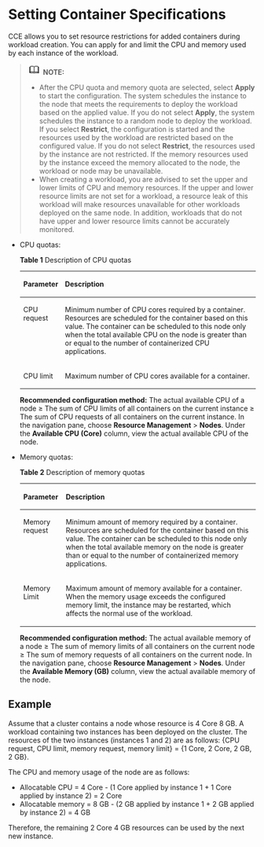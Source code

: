 # Setting Container Specifications<a name="cce_01_0163"></a>

CCE allows you to set resource restrictions for added containers during workload creation. You can apply for and limit the CPU and memory used by each instance of the workload.

>![](public_sys-resources/icon-note.gif) **NOTE:**   
>-   After the  CPU quota  and  memory quota  are selected, select  **Apply**  to start the configuration. The system schedules the instance to the node that meets the requirements to deploy the workload based on the applied value. If you do not select  **Apply**, the system schedules the instance to a random node to deploy the workload. If you select  **Restrict**, the configuration is started and the resources used by the workload are restricted based on the configured value. If you do not select  **Restrict**, the resources used by the instance are not restricted. If the memory resources used by the instance exceed the memory allocated to the node, the workload or node may be unavailable.  
>-   When creating a workload, you are advised to set the upper and lower limits of CPU and memory resources. If the upper and lower resource limits are not set for a workload, a resource leak of this workload will make resources unavailable for other workloads deployed on the same node. In addition, workloads that do not have upper and lower resource limits cannot be accurately monitored.  

-   CPU quotas:

    **Table  1**  Description of CPU quotas

    <a name="table362417589103"></a>
    <table><thead align="left"><tr id="row186251758111012"><th class="cellrowborder" valign="top" width="17%" id="mcps1.2.3.1.1"><p id="p762595815102"><a name="p762595815102"></a><a name="p762595815102"></a>Parameter</p>
    </th>
    <th class="cellrowborder" valign="top" width="83%" id="mcps1.2.3.1.2"><p id="p8625105813106"><a name="p8625105813106"></a><a name="p8625105813106"></a>Description</p>
    </th>
    </tr>
    </thead>
    <tbody><tr id="row162511587103"><td class="cellrowborder" valign="top" width="17%" headers="mcps1.2.3.1.1 "><p id="p2625135851014"><a name="p2625135851014"></a><a name="p2625135851014"></a>CPU request</p>
    </td>
    <td class="cellrowborder" valign="top" width="83%" headers="mcps1.2.3.1.2 "><p id="p262515818104"><a name="p262515818104"></a><a name="p262515818104"></a>Minimum number of CPU cores required by a container. Resources are scheduled for the container based on this value. The container can be scheduled to this node only when the total available CPU on the node is greater than or equal to the number of containerized CPU applications.</p>
    </td>
    </tr>
    <tr id="row172431422171112"><td class="cellrowborder" valign="top" width="17%" headers="mcps1.2.3.1.1 "><p id="p1424472219115"><a name="p1424472219115"></a><a name="p1424472219115"></a>CPU limit</p>
    </td>
    <td class="cellrowborder" valign="top" width="83%" headers="mcps1.2.3.1.2 "><p id="p524412223119"><a name="p524412223119"></a><a name="p524412223119"></a>Maximum number of CPU cores available for a container.</p>
    </td>
    </tr>
    </tbody>
    </table>

    **Recommended configuration method:**  The actual available CPU of a node ≥ The sum of CPU limits of all containers on the current instance ≥ The sum of CPU requests of all containers on the current instance. In the navigation pane, choose  **Resource Management**  \>  **Nodes**. Under the  **Available CPU \(Core\)**  column, view the actual available CPU of the node.


-   Memory quotas:

    **Table  2**  Description of memory quotas

    <a name="table164121625191912"></a>
    <table><thead align="left"><tr id="row64131325111910"><th class="cellrowborder" valign="top" width="18%" id="mcps1.2.3.1.1"><p id="p154131025111914"><a name="p154131025111914"></a><a name="p154131025111914"></a>Parameter</p>
    </th>
    <th class="cellrowborder" valign="top" width="82%" id="mcps1.2.3.1.2"><p id="p16413325111912"><a name="p16413325111912"></a><a name="p16413325111912"></a>Description</p>
    </th>
    </tr>
    </thead>
    <tbody><tr id="row1241310258194"><td class="cellrowborder" valign="top" width="18%" headers="mcps1.2.3.1.1 "><p id="p15413225131915"><a name="p15413225131915"></a><a name="p15413225131915"></a>Memory request</p>
    </td>
    <td class="cellrowborder" valign="top" width="82%" headers="mcps1.2.3.1.2 "><p id="p541362541919"><a name="p541362541919"></a><a name="p541362541919"></a>Minimum amount of memory required by a container. Resources are scheduled for the container based on this value. The container can be scheduled to this node only when the total available memory on the node is greater than or equal to the number of containerized memory applications.</p>
    </td>
    </tr>
    <tr id="row1413325101918"><td class="cellrowborder" valign="top" width="18%" headers="mcps1.2.3.1.1 "><p id="p241312517195"><a name="p241312517195"></a><a name="p241312517195"></a>Memory Limit</p>
    </td>
    <td class="cellrowborder" valign="top" width="82%" headers="mcps1.2.3.1.2 "><p id="p1241352520199"><a name="p1241352520199"></a><a name="p1241352520199"></a>Maximum amount of memory available for a container. When the memory usage exceeds the configured memory limit, the instance may be restarted, which affects the normal use of the workload.</p>
    </td>
    </tr>
    </tbody>
    </table>

    **Recommended configuration method:**  The actual available memory of a node ≥ The sum of memory limits of all containers on the current node ≥ The sum of memory requests of all containers on the current node. In the navigation pane, choose  **Resource Management**  \>  **Nodes**. Under the  **Available Memory \(GB\)**  column, view the actual available memory of the node.


## Example<a name="section17887209103612"></a>

Assume that a cluster contains a node whose resource is 4 Core 8 GB. A workload containing two instances has been deployed on the cluster. The resources of the two instances \(instances 1 and 2\) are as follows: \{CPU request, CPU limit, memory request, memory limit\} = \{1 Core, 2 Core, 2 GB, 2 GB\}.

The CPU and memory usage of the node are as follows:

-   Allocatable CPU = 4 Core - \(1 Core applied by instance 1 + 1 Core applied by instance 2\) = 2 Core
-   Allocatable memory = 8 GB - \(2 GB applied by instance 1 + 2 GB applied by instance 2\) = 4 GB

Therefore, the remaining 2 Core 4 GB resources can be used by the next new instance.

